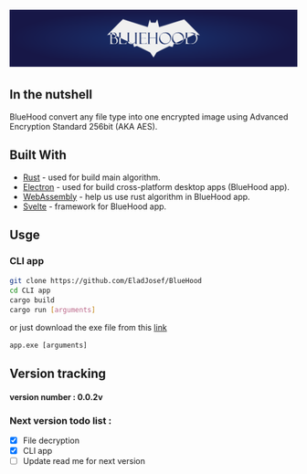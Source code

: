 # ![alt text](https://raw.githubusercontent.com/EladJosef/BlueHood/d476f39e7a041707c72a84897582db6e1fa318f1/graphic%20package/xl-banner.svg)

## In the nutshell
BlueHood convert any file type into one encrypted image using Advanced Encryption Standard 256bit (AKA AES).
## Built With
- [Rust](https://www.rust-lang.org/) - used for build main algorithm.
- [Electron](https://www.electronjs.org/) - used for build cross-platform desktop apps (BlueHood app).
- [WebAssembly](https://webassembly.org/) - help us use rust algorithm in BlueHood app.
- [Svelte](https://svelte.dev/) - framework for BlueHood app.
## Usge
### CLI app
```bash
git clone https://github.com/EladJosef/BlueHood
cd CLI app
cargo build
cargo run [arguments]
```
or just download the exe file from this [link](https://github.com/EladJosef/BlueHood/releases/download/0.0.2v/algorithm.exe)
```cmd
app.exe [arguments]
```



## Version tracking
#### version number : 0.0.2v
### Next version todo list :
 - [X] File decryption
 - [X] CLI app
 - [ ] Update read me for next version
